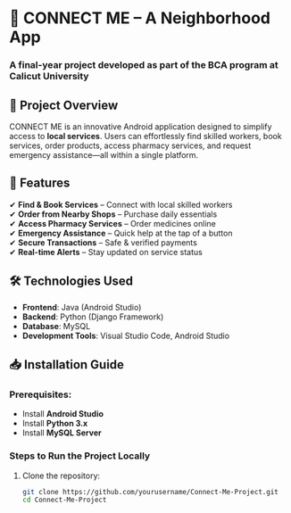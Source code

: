 # 📱 CONNECT ME – A Neighborhood App  

### **A final-year project developed as part of the BCA program at Calicut University**  

## 🌟 Project Overview  
CONNECT ME is an innovative Android application designed to simplify access to **local services**. Users can effortlessly find skilled workers, book services, order products, access pharmacy services, and request emergency assistance—all within a single platform.  

## 🚀 Features  
✔ **Find & Book Services** – Connect with local skilled workers  
✔ **Order from Nearby Shops** – Purchase daily essentials  
✔ **Access Pharmacy Services** – Order medicines online  
✔ **Emergency Assistance** – Quick help at the tap of a button  
✔ **Secure Transactions** – Safe & verified payments  
✔ **Real-time Alerts** – Stay updated on service status  

## 🛠️ Technologies Used  
- **Frontend**: Java (Android Studio)  
- **Backend**: Python (Django Framework)  
- **Database**: MySQL  
- **Development Tools**: Visual Studio Code, Android Studio  

## 📥 Installation Guide  
### **Prerequisites:**  
- Install **Android Studio**  
- Install **Python 3.x**  
- Install **MySQL Server**  

### **Steps to Run the Project Locally**  
1. Clone the repository:  
   ```bash
   git clone https://github.com/yourusername/Connect-Me-Project.git
   cd Connect-Me-Project
